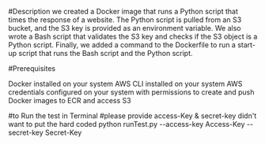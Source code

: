 #Description
we created a Docker image that runs a Python script that times the response of a website.
The Python script is pulled from an S3 bucket, and the S3 key is provided as an environment variable. 
We also wrote a Bash script that validates the S3 key and checks if the S3 object is a Python script.
Finally, we added a command to the Dockerfile to run a start-up script that runs the Bash script and the Python script.

#Prerequisites

Docker installed on your system
AWS CLI installed on your system
AWS credentials configured on your system with permissions to create and push Docker images to ECR and access S3

#to Run the test in Terminal
#please provide access-Key & secret-key didn't want to put the hard coded 
python runTest.py --access-key Access-Key --secret-key Secret-Key
